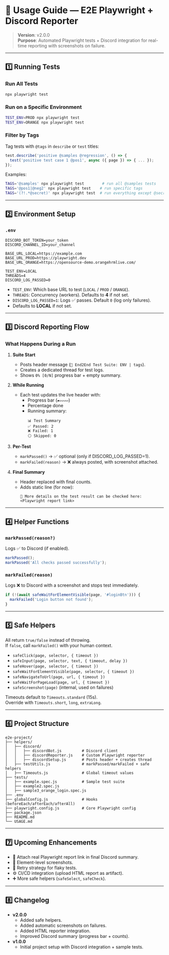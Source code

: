 # 📘 Usage Guide — E2E Playwright + Discord Reporter

> **Version**: v2.0.0  
> **Purpose**: Automated Playwright tests + Discord integration for real-time reporting with screenshots on failure.

---

## 1️⃣ Running Tests

### Run All Tests

```bash
npx playwright test
```

### Run on a Specific Environment

```bash
TEST_ENV=PROD npx playwright test
TEST_ENV=ORANGE npx playwright test
```

### Filter by Tags

Tag tests with `@tags` in `describe` or `test` titles:

```js
test.describe('positive @samples @regression', () => {
  test('positive test case 1 @pos1', async ({ page }) => { ... });
});
```

Examples:

```bash
TAGS='@samples' npx playwright test        # run all @samples tests
TAGS='@pos1|@neg2' npx playwright test    # run specific tags
TAGS='(?!.*@secret)' npx playwright test  # run everything except @secret
```

---

## 2️⃣ Environment Setup

### `.env`

```env
DISCORD_BOT_TOKEN=your_token
DISCORD_CHANNEL_ID=your_channel

BASE_URL_LOCAL=https://example.com
BASE_URL_PROD=https://playwright.dev
BASE_URL_ORANGE=https://opensource-demo.orangehrmlive.com/

TEST_ENV=LOCAL
THREADS=4
DISCORD_LOG_PASSED=0
```

- `TEST_ENV`: Which base URL to test (`LOCAL` / `PROD` / `ORANGE`).
- `THREADS`: Concurrency (workers). Defaults to **4** if not set.
- `DISCORD_LOG_PASSED=1`: Logs ✅ passes. Default `0` (log only failures).
- Defaults to **LOCAL** if not set.

---

## 3️⃣ Discord Reporting Flow

### What Happens During a Run

1. **Suite Start**
   - Posts header message (`🧪 End2End Test Suite: ENV | tags`).
   - Creates a dedicated thread for test logs.
   - Shows `0% [0/N]` progress bar + empty summary.

2. **While Running**
   - Each test updates the live header with:
     - Progress bar (`▰▱▱▱▱`)
     - Percentage done
     - Running summary:
       ```
       📊 Test Summary
       ✅ Passed: 2
       ❌ Failed: 1
       ⚪ Skipped: 0
       ```

3. **Per-Test**
   - `markPassed()` → ✅ optional (only if DISCORD_LOG_PASSED=1).
   - `markFailed(reason)` → ❌ always posted, with screenshot attached.

4. **Final Summary**
   - Header replaced with final counts.
   - Adds static line (for now):
     ```
     🔗 More details on the test result can be checked here:
     <Playwright report link>
     ```

---

## 4️⃣ Helper Functions

### `markPassed(reason?)`

Logs ✅ to Discord (if enabled).

```js
markPassed();
markPassed('All checks passed successfully');
```

### `markFailed(reason)`

Logs ❌ to Discord with a screenshot and stops test immediately.

```js
if (!(await safeWaitForElementVisible(page, '#loginBtn'))) {
  markFailed('Login button not found');
}
```

---

## 5️⃣ Safe Helpers

All return `true/false` instead of throwing.  
If `false`, call `markFailed()` with your human context.

- `safeClick(page, selector, { timeout })`
- `safeInput(page, selector, text, { timeout, delay })`
- `safeHover(page, selector, { timeout })`
- `safeWaitForElementVisible(page, selector, { timeout })`
- `safeNavigateToUrl(page, url, { timeout })`
- `safeWaitForPageLoad(page, url, { timeout })`
- `safeScreenshot(page)` (internal, used on failures)

Timeouts default to `Timeouts.standard` (15s).  
Override with `Timeouts.short`, `long`, `extraLong`.

---

## 6️⃣ Project Structure

```
e2e-project/
├── helpers/
│   ├── discord/
│   │   ├── discordBot.js         # Discord client
│   │   ├── discordReporter.js    # Custom Playwright reporter
│   │   ├── discordSetup.js       # Posts header + creates thread
│   ├── testUtils.js              # markPassed/markFailed + safe helpers
│   ├── Timeouts.js               # Global timeout values
├── tests/
│   ├── example.spec.js           # Sample test suite
│   ├── example2.spec.js
│   ├── sample3_orange_login.spec.js
├── .env
├── globalConfig.js               # Hooks (beforeEach/afterEach/afterAll)
├── playwright.config.js          # Core Playwright config
├── package.json
├── README.md
└── USAGE.md
```

---

## 7️⃣ Upcoming Enhancements

- 🔗 Attach real Playwright report link in final Discord summary.
- 📸 Element-level screenshots.
- 🔄 Retry strategy for flaky tests.
- ⚙️ CI/CD integration (upload HTML report as artifact).
- ➕ More safe helpers (`safeSelect`, `safeCheck`).

---

## 8️⃣ Changelog

- **v2.0.0**
  - Added safe helpers.
  - Added automatic screenshots on failures.
  - Added HTML reporter integration.
  - Improved Discord summary (progress bar + counts).
- **v1.0.0**
  - Initial project setup with Discord integration + sample tests.
